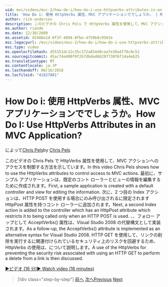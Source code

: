 ```yaml
---
uid: mvc/videos/mvc-2/how-do-i/how-do-i-use-httpverbs-attributes-in-an-mvc-application
title: 'How Do i: 使用 HttpVerbs 属性、MVC アプリケーションででしょうか。 | Microsoft Docs'
author: rick-anderson
description: このビデオの Chris Pels で HttpVerbs 属性を使用して、MVC アクションへのアクセスを制御する方法を示しています。 まず、既定共同でサンプル アプリケーションを作成しています.
ms.author: riande
ms.date: 12/30/2009
ms.assetid: d2488a1d-0f3f-4994-8fbe-4f59b8c9503e
msc.legacyurl: /mvc/videos/mvc-2/how-do-i/how-do-i-use-httpverbs-attributes-in-an-mvc-application
msc.type: video
ms.openlocfilehash: d55151dc12c35c172a854d0caafe30a4f70c8c52
ms.sourcegitcommit: 45ac74e400f9f2b7dbded66297730f6f14a4eb25
ms.translationtype: MT
ms.contentlocale: ja-JP
ms.lasthandoff: 08/16/2018
ms.locfileid: "41827881"
---
```

<a name="how-do-i-use-httpverbs-attributes-in-an-mvc-application"></a><span data-ttu-id="37406-105">How Do i: 使用 HttpVerbs 属性、MVC アプリケーションででしょうか。</span><span class="sxs-lookup"><span data-stu-id="37406-105">How Do I: Use HttpVerbs Attributes in an MVC Application?</span></span>
====================
<span data-ttu-id="37406-106">によって[Chris Pels](https://twitter.com/chrispels)</span><span class="sxs-lookup"><span data-stu-id="37406-106">by [Chris Pels](https://twitter.com/chrispels)</span></span>

<span data-ttu-id="37406-107">このビデオの Chris Pels で HttpVerbs 属性を使用して、MVC アクションへのアクセスを制御する方法を示しています。</span><span class="sxs-lookup"><span data-stu-id="37406-107">In this video Chris Pels shows how to use the HttpVerbs attributes to control access to MVC actions.</span></span> <span data-ttu-id="37406-108">最初に、サンプル アプリケーションは、既定のコント ローラーとビューの情報を編集するために作成されます。</span><span class="sxs-lookup"><span data-stu-id="37406-108">First, a sample application is created with a default controller and view for editing the information.</span></span> <span data-ttu-id="37406-109">次に、2 つ目の Index アクションは、HTTP POST を使用する場合にのみ呼び出されるに限定されます HttpPost 属性を持つコント ローラーに追加されます。</span><span class="sxs-lookup"><span data-stu-id="37406-109">Next, a second Index action is added to the controller which has an HttpPost attribute which restricts it to being called only when an HTTP POST is used.</span></span> <span data-ttu-id="37406-110">、、フォロー アップとして AcceptVerbs() 属性は、Visual Studio 2008 の代替構文として実装されます。</span><span class="sxs-lookup"><span data-stu-id="37406-110">As a follow-up, the AcceptVerbs() attribute is implemented as an alternative syntax for Visual Studio 2008.</span></span> <span data-ttu-id="37406-111">HTTP GET を使用して、リンクの削除を実行するに関連付けられているセキュリティ上のリスクを回避するため、HttpVerbs の使用は、について説明します。</span><span class="sxs-lookup"><span data-stu-id="37406-111">A use of the HttpVerbs for preventing the security risk associated with using an HTTP GET to perform a delete from a link is then discussed.</span></span>

[<span data-ttu-id="37406-112">&#9654;ビデオ (16 分)</span><span class="sxs-lookup"><span data-stu-id="37406-112">&#9654; Watch video (16 minutes)</span></span>](https://channel9.msdn.com/Blogs/ASP-NET-Site-Videos/how-do-i-use-httpverbs-attributes-in-an-mvc-application)

> [!div class="step-by-step"]
> <span data-ttu-id="37406-113">[前へ](how-do-i-work-with-model-binders-in-an-mvc-application.md)
> [次へ](mvc2-html-encoding.md)</span><span class="sxs-lookup"><span data-stu-id="37406-113">[Previous](how-do-i-work-with-model-binders-in-an-mvc-application.md)
[Next](mvc2-html-encoding.md)</span></span>
